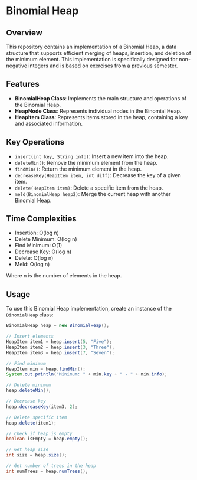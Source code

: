 # Binomial Heap

## Overview

This repository contains an implementation of a Binomial Heap, a data structure that supports efficient merging of heaps, insertion, and deletion of the minimum element. This implementation is specifically designed for non-negative integers and is based on exercises from a previous semester.

## Features

- **BinomialHeap Class**: Implements the main structure and operations of the Binomial Heap.
- **HeapNode Class**: Represents individual nodes in the Binomial Heap.
- **HeapItem Class**: Represents items stored in the heap, containing a key and associated information.

## Key Operations

- `insert(int key, String info)`: Insert a new item into the heap.
- `deleteMin()`: Remove the minimum element from the heap.
- `findMin()`: Return the minimum element in the heap.
- `decreaseKey(HeapItem item, int diff)`: Decrease the key of a given item.
- `delete(HeapItem item)`: Delete a specific item from the heap.
- `meld(BinomialHeap heap2)`: Merge the current heap with another Binomial Heap.

## Time Complexities

- Insertion: O(log n)
- Delete Minimum: O(log n)
- Find Minimum: O(1)
- Decrease Key: O(log n)
- Delete: O(log n)
- Meld: O(log n)

Where n is the number of elements in the heap.

## Usage

To use this Binomial Heap implementation, create an instance of the `BinomialHeap` class:

```java
BinomialHeap heap = new BinomialHeap();

// Insert elements
HeapItem item1 = heap.insert(5, "Five");
HeapItem item2 = heap.insert(3, "Three");
HeapItem item3 = heap.insert(7, "Seven");

// Find minimum
HeapItem min = heap.findMin();
System.out.println("Minimum: " + min.key + " - " + min.info);

// Delete minimum
heap.deleteMin();

// Decrease key
heap.decreaseKey(item3, 2);

// Delete specific item
heap.delete(item1);

// Check if heap is empty
boolean isEmpty = heap.empty();

// Get heap size
int size = heap.size();

// Get number of trees in the heap
int numTrees = heap.numTrees();
